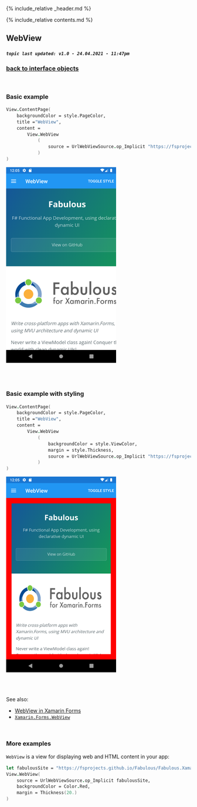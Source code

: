 {% include_relative _header.md %}

{% include_relative contents.md %}

WebView
--------
##### `topic last updated: v1.0 - 24.04.2021 - 11:47pm`

### [back to interface objects](view-interface-objects.html#interface-objects)

<br />

### Basic example


```fsharp 
View.ContentPage(                    
    backgroundColor = style.PageColor,
    title ="WebView",                         
    content = 
        View.WebView
            (                        
                source = UrlWebViewSource.op_Implicit "https://fsprojects.github.io/Fabulous/Fabulous.XamarinForms/"
            )
)
```

<img src="images/view/WebView-adr-basic.png" width="300">

<br /> <br /> 

### Basic example with styling

```fsharp 
View.ContentPage(                    
    backgroundColor = style.PageColor,
    title ="WebView",                         
    content = 
        View.WebView
            (
                backgroundColor = style.ViewColor,
                margin = style.Thickness,                                
                source = UrlWebViewSource.op_Implicit "https://fsprojects.github.io/Fabulous/Fabulous.XamarinForms/"
            )
)
```


<img src="images/view/WebView-adr-styled.png" width="300">

<br /> <br /> 

See also:

* [WebView in Xamarin Forms](https://docs.microsoft.com/en-us/xamarin/xamarin-forms/user-interface/WebView)
* [`Xamarin.Forms.WebView`](https://docs.microsoft.com/en-us/dotnet/api/Xamarin.Forms.WebView)

<br /> 

### More examples

`WebView` is a view for displaying web and HTML content in your app:

```fsharp 
let fabulousSite = "https://fsprojects.github.io/Fabulous/Fabulous.XamarinForms/"
View.WebView( 
    source = UrlWebViewSource.op_Implicit fabulousSite, 
    backgroundColor = Color.Red,
    margin = Thickness(20.)
)
```